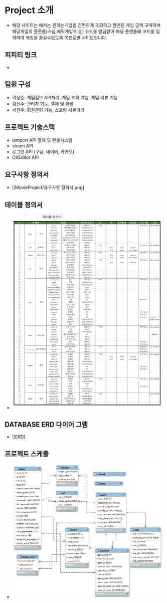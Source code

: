 # Project 소개
- 해당 사이트는 에서는 원하는게임을 간편하게 조회하고 할인된 게임 금액 구매하며 해당게임의 플랫폼(스팀,에픽게임즈 등) 코드를 발급받아 해당 플랫폼에 코드를 입력하여 게임을 즐길수있도록 목표로한 사이트입니다.
## 피피티 링크
- 
## 팀원 구성
- 이상준: 게임점보 API처리, 게임 조회 기능, 게임 리뷰 기능
- 김진수: 관리자 기능, 결제 및 환불
- 서원우: 회원관련 기능, 스프링 시큐리티
## 프로젝트 기술스택
- iamport API  결제 및 환불시스템
- steam API
- 로그인 API (구글, 네이버, 카카오)
- CKEditor API
## 요구사항 정의서
- ![MovieProject/요구사항 정의서.png]
## 테이블 정의서
- ![테이블 정의서](https://github.com/Tyrano1129/GameSaleProject/blob/4656fb4228caa8a5fc21f783c82a1f5f75a99576/%ED%85%8C%EC%9D%B4%EB%B8%94%EC%A0%95%EC%9D%98%EC%84%9C.jpeg)
## DATABASE ERD 다이어 그램
- ![ERD]
## 프로젝트 스케줄
- ![스케줄](https://github.com/Tyrano1129/GameSaleProject/blob/96ab3841d342ae93c45040232a0f2bf8c6774991/ERD%20%EB%8B%A4%EC%9D%B4%EC%96%B4%EA%B7%B8%EB%9E%A8.png)
